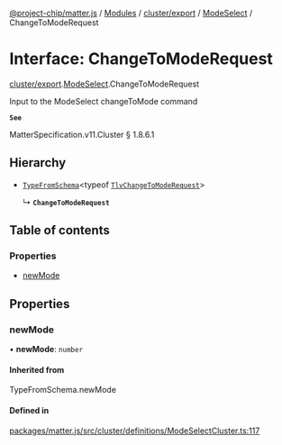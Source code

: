[@project-chip/matter.js](../README.md) / [Modules](../modules.md) / [cluster/export](../modules/cluster_export.md) / [ModeSelect](../modules/cluster_export.ModeSelect.md) / ChangeToModeRequest

# Interface: ChangeToModeRequest

[cluster/export](../modules/cluster_export.md).[ModeSelect](../modules/cluster_export.ModeSelect.md).ChangeToModeRequest

Input to the ModeSelect changeToMode command

**`See`**

MatterSpecification.v11.Cluster § 1.8.6.1

## Hierarchy

- [`TypeFromSchema`](../modules/tlv_export.md#typefromschema)\<typeof [`TlvChangeToModeRequest`](../modules/cluster_export.ModeSelect.md#tlvchangetomoderequest)\>

  ↳ **`ChangeToModeRequest`**

## Table of contents

### Properties

- [newMode](cluster_export.ModeSelect.ChangeToModeRequest.md#newmode)

## Properties

### newMode

• **newMode**: `number`

#### Inherited from

TypeFromSchema.newMode

#### Defined in

[packages/matter.js/src/cluster/definitions/ModeSelectCluster.ts:117](https://github.com/project-chip/matter.js/blob/2d9f2165d2672864fda3496a6d0d5f93597f82c6/packages/matter.js/src/cluster/definitions/ModeSelectCluster.ts#L117)
